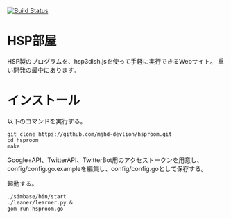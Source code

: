 [![Build Status](https://drone.io/github.com/mjhd-devlion/hsproom/status.png)](https://drone.io/github.com/mjhd-devlion/hsproom/latest)

# HSP部屋
HSP製のプログラムを、hsp3dish.jsを使って手軽に実行できるWebサイト。
重い開発の最中にあります。

# インストール

以下のコマンドを実行する。
```
git clone https://github.com/mjhd-devlion/hsproom.git
cd hsproom
make
```

Google+API、TwitterAPI、TwitterBot用のアクセストークンを用意し、config/config.go.exampleを編集し、config/config.goとして保存する。

起動する。
```
./simbase/bin/start
./leaner/learner.py &
gom run hsproom.go
```
